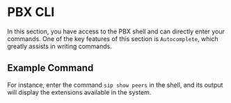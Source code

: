 # PBX CLI

In this section, you have access to the PBX shell and can directly enter your commands. One of the key features of this section is `Autocomplete`, which greatly assists in writing commands.

## Example Command

For instance, enter the command `sip show peers` in the shell, and its output will display the extensions available in the system.